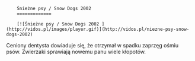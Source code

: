 
        Śnieżne psy / Snow Dogs 2002 
        =============
        
        [![Śnieżne psy / Snow Dogs 2002 ](http://vidos.pl/images/player.gif)](http://vidos.pl/niezne-psy-snow-dogs-2002)
        
        
 Ceniony dentysta dowiaduje się, że otrzymał w spadku zaprzęg ośmiu psów. Zwierzaki sprawiają nowemu panu wiele kłopotów.
    
